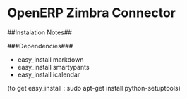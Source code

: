 # OpenERP Zimbra Connector #

##Instalation Notes##

###Dependencies###

* easy_install markdown
* easy_install smartypants
* easy_install icalendar

(to get easy_install : sudo apt-get install python-setuptools)